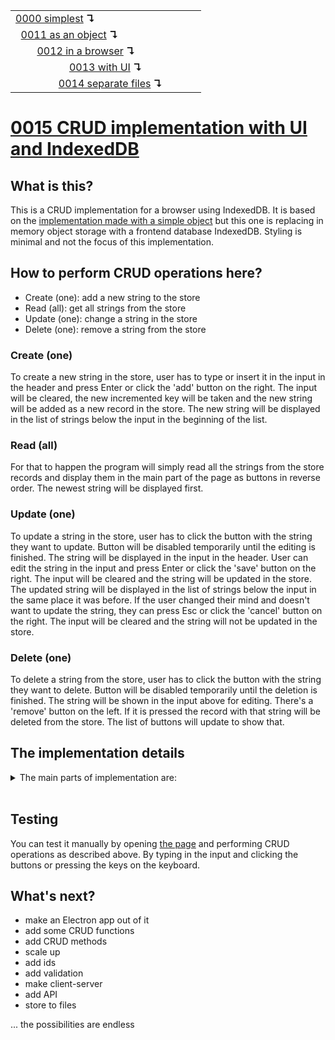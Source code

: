 <table>
  <tr>
    <td><a href="../0000-simplest-for-me/README.md">0000 simplest</a> <b>↴</b></td>
    <td>&nbsp; &nbsp; &nbsp;</td>
    <td></td>
  </tr>
  <tr>
    <td>&nbsp; <a href="../0011-simplest-object/README.md">0011 as an object</a> <b>↴</b></td>
    <td>&nbsp; &nbsp; &nbsp;</td>
    <td></td>
  </tr>
  <tr>
    <td>&nbsp; &nbsp; &nbsp; &nbsp; <a href="../0012-object-in-browser/README.md">0012 in a browser</a> <b>↴</b></td>
    <td>&nbsp; &nbsp; &nbsp;</td>
    <td></td>
  </tr>
  <tr>
    <td>&nbsp; &nbsp; &nbsp; &nbsp; &nbsp; &nbsp; &nbsp; &nbsp; &nbsp; &nbsp; <a href="../0013-object-with-ui/README.md">0013 with UI</a> <b>↴</b></td>
    <td>&nbsp; &nbsp; &nbsp;</td>
    <td></td>
  </tr>
  <tr>
    <td>&nbsp; &nbsp; &nbsp; &nbsp; &nbsp; &nbsp; &nbsp; &nbsp; <a href="../0014-object-split-by-lang/README.md">0014 separate files</a> <b>↴</b></td>
    <td>&nbsp; &nbsp; &nbsp;</td>
    <td></td>
  </tr>
</table>

# [0015 CRUD implementation with UI and IndexedDB](https://github.com/UniBreakfast/crud-of-increasing-complexity/blob/master/0015-simple-with-indexdb/README.md)

## What is this?

This is a CRUD implementation for a browser using IndexedDB. It is based on the [implementation made with a simple object](../0014-object-split-by-lang/README.md) but this one is replacing in memory object storage with a frontend database IndexedDB. Styling is minimal and not the focus of this implementation.

## How to perform CRUD operations here?

- Create (one): add a new string to the store
- Read (all): get all strings from the store 
- Update (one): change a string in the store
- Delete (one): remove a string from the store

### Create (one)

To create a new string in the store, user has to type or insert it in the input in the header and press Enter or click the 'add' button on the right. The input will be cleared, the new incremented key will be taken and the new string will be added as a new record in the store. The new string will be displayed in the list of strings below the input in the beginning of the list.

### Read (all)

For that to happen the program will simply read all the strings from the store records and display them in the main part of the page as buttons in reverse order. The newest string will be displayed first.

### Update (one)

To update a string in the store, user has to click the button with the string they want to update. Button will be disabled temporarily until the editing is finished. The string will be displayed in the input in the header. User can edit the string in the input and press Enter or click the 'save' button on the right. The input will be cleared and the string will be updated in the store. The updated string will be displayed in the list of strings below the input in the same place it was before. If the user changed their mind and doesn't want to update the string, they can press Esc or click the 'cancel' button on the right. The input will be cleared and the string will not be updated in the store.

### Delete (one)

To delete a string from the store, user has to click the button with the string they want to delete. Button will be disabled temporarily until the deletion is finished. The string will be shown in the input above for editing. There's a 'remove' button on the left. If it is pressed the record with that string will be deleted from the store. The list of buttons will update to show that.

## The implementation details

<details>
  <summary>The main parts of implementation are:</summary><br>

  ### HTML

  ```html
  <header>
    <form id="addForm" action="javascript:">
      <button type="reset">clear</button>
      <input id="addInput" autocomplete="off" autofocus>
      <button>add</button>
    </form>

    <form id="editForm" action="javascript:" hidden>
      <button id="removeBtn" type="reset">remove</button>
      <input id="editInput" autocomplete="off">
      <button>save</button>
      <button id="cancelBtn" type="reset">cancel</button>
    </form>
  </header>

  <main id="main"></main>
  ```

  ### CSS

  ```css
  body {
    margin: 0;
    text-align: center;
  }

  header,
  footer {
    height: 96px;
    background-color: #0009;
    color: #fff;
    display: flex;
    align-items: center;
    justify-content: center;
  }

  main {
    height: calc(100vh - 96px - 96px);
    overflow-y: auto;
  }
  ```

  ### JS

  ```js
  let key

  new Promise(resolve => {
    indexedDB.open(dbName).onsuccess = function () {
      let db = this.result

      const { version } = db

      const req = indexedDB.open(dbName, version + 1)

      req.onupgradeneeded = e => {
        db = e.target.result
        db.createObjectStore(stName, {autoIncrement: true})
      }
      req.onsuccess = () => resolve(db)
    }
  }).then(db => {
    render()
    
    addForm.onsubmit = () => {
      const value = addInput.value.trim()

      const t = db.transaction(stName, 'readwrite')
      
      t.objectStore(stName).add(value)
      t.oncomplete = render
    }

    editForm.onsubmit = () => {
      const value = editInput.value.trim()

      const t = db.transaction(stName, 'readwrite')
      
      t.objectStore(stName).put(value, key)
      t.oncomplete = render
      switchForms()
    }

    cancelBtn.onclick = switchForms

    removeBtn.onclick = () => {
      const t = db.transaction(stName, 'readwrite')
      
      t.objectStore(stName).delete(key)
      t.oncomplete = render
      switchForms()
    }

    main.onclick = async e => {
      const btn = e.target.closest('button')

      key = +btn.dataset.key

      if (editForm.hidden) await switchForms()
      else main.querySelector(':disabled').disabled = false

      editInput.value = btn.textContent
      main.querySelector(`[data-key="${key}"]`).disabled = true
    }

    onkeydown = e => {
      if (e.key === 'Escape' && addForm.hidden) switchForms()
    }

    async function switchForms() {
      addForm.hidden = !addForm.hidden
      editForm.hidden = !editForm.hidden
      document.querySelector('form:not([hidden]) input').focus()
      await render()
    }

    function render() {
      return new Promise(resolve => {
        const t = db.transaction(stName)
        const keysReq = t.objectStore(stName).getAllKeys()
        const valuesReq = t.objectStore(stName).getAll()
        
        t.oncomplete = () => {
          const keys = keysReq.result
          const values = valuesReq.result

          main.innerHTML = keys.map((key, i) => `<button data-key="${key}">${values[i]}</button>`).reverse().join('')

          resolve()
        }
      })
    }
  })
  ```

  Full source code is available in this implementation folder.

</details><br>

## Testing

You can test it manually by opening [the page](https://unibreakfast.github.io/crud-of-increasing-complexity/0015-simple-with-indexdb) and performing CRUD operations as described above. By typing in the input and clicking the buttons or pressing the keys on the keyboard.

## What's next?

- make an Electron app out of it
- add some CRUD functions
- add CRUD methods
- scale up
- add ids
- add validation
- make client-server
- add API
- store to files
  
... the possibilities are endless
